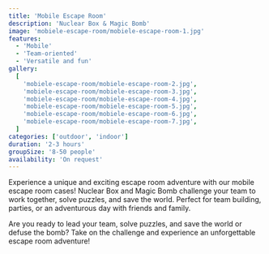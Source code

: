 ```yaml
---
title: 'Mobile Escape Room'
description: 'Nuclear Box & Magic Bomb'
image: 'mobiele-escape-room/mobiele-escape-room-1.jpg'
features:
  - 'Mobile'
  - 'Team-oriented'
  - 'Versatile and fun'
gallery:
  [
    'mobiele-escape-room/mobiele-escape-room-2.jpg',
    'mobiele-escape-room/mobiele-escape-room-3.jpg',
    'mobiele-escape-room/mobiele-escape-room-4.jpg',
    'mobiele-escape-room/mobiele-escape-room-5.jpg',
    'mobiele-escape-room/mobiele-escape-room-6.jpg',
    'mobiele-escape-room/mobiele-escape-room-7.jpg',
  ]
categories: ['outdoor', 'indoor']
duration: '2-3 hours'
groupSize: '8-50 people'
availability: 'On request'
---
```


Experience a unique and exciting escape room adventure with our mobile escape room cases! Nuclear Box and Magic Bomb challenge your team to work together, solve puzzles, and save the world. Perfect for team building, parties, or an adventurous day with friends and family.

Are you ready to lead your team, solve puzzles, and save the world or defuse the bomb? Take on the challenge and experience an unforgettable escape room adventure!
